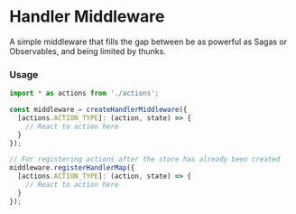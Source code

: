 # Handler Middleware

A simple middleware that fills the gap between be as powerful as Sagas or Observables, and being limited by thunks.

### Usage

```js
import * as actions from './actions';

const middleware = createHandlerMiddleware({
  [actions.ACTION_TYPE]: (action, state) => {
    // React to action here
  }
});

// For registering actions after the store has already been created
middleware.registerHandlerMap({
  [actions.ACTION_TYPE]: (action, state) => {
    // React to action here
  }
});
```
